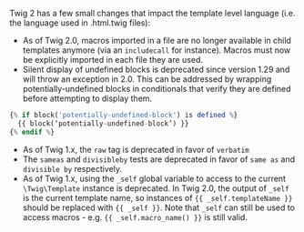 Twig 2 has a few small changes that impact the template level language (i.e. the language used in .html.twig files):

* As of Twig 2.0, macros imported in a file are no longer available in child templates anymore (via an `includecall` for instance). Macros must now be explicitly imported in each file they are used.
* Silent display of undefined blocks is deprecated since version 1.29 and will throw an exception in 2.0\. This can be addressed by wrapping potentially-undefined blocks in conditionals that verify they are defined before attempting to display them.  
```php  
{% if block('potentially-undefined-block') is defined %}  
  {{ block(‘potentially-undefined-block’) }}  
{% endif %}  
```
* As of Twig 1.x, the `raw` tag is deprecated in favor of `verbatim`
* The `sameas` and `divisibleby` tests are deprecated in favor of `same as` and `divisible by` respectively.
* As of Twig 1.x, using the `_self` global variable to access to the current `\Twig\Template` instance is deprecated. In Twig 2.0, the output of `_self` is the current template name, so instances of `{{ _self.templateName }}` should be replaced with `{{ _self }}`. Note that `_self` can still be used to access macros - e.g. `{{ _self.macro_name() }}` is still valid.